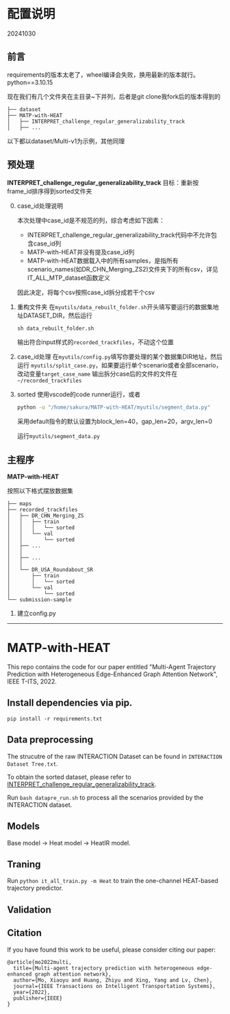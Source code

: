 # 配置说明
20241030
## 前言
requirements的版本太老了，wheel编译会失败，换用最新的版本就行。python==3.10.15

现在我们有几个文件夹在主目录~下并列，后者是git clone我fork后的版本得到的
```
├── dataset
├── MATP-with-HEAT
│   ├── INTERPRET_challenge_regular_generalizability_track
│   ├── ...
```
以下都以dataset/Multi-v1为示例，其他同理
## 预处理
**INTERPRET_challenge_regular_generalizability_track** 目标：重新按frame_id排序得到sorted文件夹

0. case_id处理说明

    本次处理中case_id是不规范的列，综合考虑如下因素：

    - INTERPRET_challenge_regular_generalizability_track代码中不允许包含case_id列
    - MATP-with-HEAT并没有提及case_id列
    - MATP-with-HEAT数据载入中的所有samples，是指所有scenario_names(如DR_CHN_Merging_ZS2)文件夹下的所有csv，详见IT_ALL_MTP_dataset函数定义
    
    因此决定，将每个csv按照case_id拆分成若干个csv

1. 重构文件夹
    在`myutils/data_rebuilt_folder.sh`开头填写要运行的数据集地址DATASET_DIR，然后运行
    ```cmd
    sh data_rebuilt_folder.sh
    ```
    输出符合input样式的`recorded_trackfiles`，不动这个位置
2. case_id处理
    在`myutils/config.py`填写你要处理的某个数据集DIR地址，然后运行
    `myutils/split_case.py`，如果要运行单个scenario或者全部scenario，改动变量`target_case_name`
    输出拆分case后的文件的文件在`~/recorded_trackfiles`
3. sorted
    使用vscode的code runner运行，或者
    ```cmd
    python -u "/home/sakura/MATP-with-HEAT/myutils/segment_data.py"
    ```
    采用default指令的默认设置为block_len=40，gap_len=20，argv_len=0

    运行`myutils/segment_data.py`
    
    


## 主程序
**MATP-with-HEAT**

按照以下格式摆放数据集
```
├── maps
├── recorded_trackfiles
│   ├── DR_CHN_Merging_ZS
│   │   ├── train
│   │   │   └── sorted
│   │   └── val
│   │       └── sorted
│   ├── ...
│   │   
│   ├── ...
│   │   
│   └── DR_USA_Roundabout_SR
│       ├── train
│       │   └── sorted
│       └── val
│           └── sorted
└── submission-sample
```
1. 建立config.py



---

# MATP-with-HEAT
This repo contains the code for our paper entitled "Multi-Agent Trajectory Prediction with Heterogeneous Edge-Enhanced Graph Attention Network", IEEE T-ITS, 2022.

## Install dependencies via pip.
`pip install -r requirements.txt`

## Data preprocessing
The strucutre of the raw INTERACTION Dataset can be found in `INTERACTION Dataset Tree.txt`.

To obtain the sorted dataset, please refer to 
[INTERPRET_challenge_regular_generalizability_track](https://github.com/interaction-dataset/INTERPRET_challenge_regular_generalizability_track). 

Run `bash datapre_run.sh` to process all the scenarios provided by the INTERACTION dataset.

## Models
Base model -> Heat model -> HeatIR model.

## Traning
Run `python it_all_train.py -m Heat` to train the one-channel HEAT-based trajectory predictor.

## Validation

## Citation
If you have found this work to be useful, please consider citing our paper:
```
@article{mo2022multi,
  title={Multi-agent trajectory prediction with heterogeneous edge-enhanced graph attention network},
  author={Mo, Xiaoyu and Huang, Zhiyu and Xing, Yang and Lv, Chen},
  journal={IEEE Transactions on Intelligent Transportation Systems},
  year={2022},
  publisher={IEEE}
}
```
